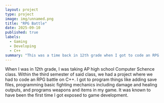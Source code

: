 ```yaml
---
layout: project
type: project
image: img/unnamed.png
title: "RPG Battle"
date: 2025-09-10
published: true
labels:
  - Gaming
  - Developing
  - C++
summary: "This was a time back in 12th grade when I got to code an RPG battle interface"
---
```


When I was in 12th grade, I was taking AP high school Computer Schence class. Within the third semester of said class, we had a project where we had to code an RPG battle on C++. I got to program things like adding save files, programming basic fighting mechanics including damage and healing outputs, and programs weapons and items in my game. It was known to have been the first time I got exposed to game development.
